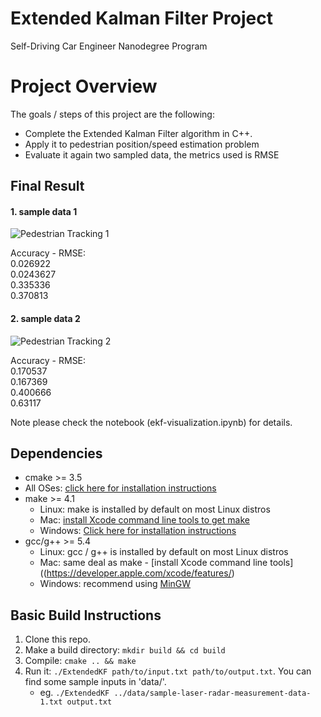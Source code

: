 # Extended Kalman Filter Project
Self-Driving Car Engineer Nanodegree Program

# Project Overview

The goals / steps of this project are the following:

* Complete the Extended Kalman Filter algorithm in C++.
* Apply it to pedestrian position/speed estimation problem 
* Evaluate it again two sampled data, the metrics used is RMSE

[//]: # (Image References)
[pedestrian_tracking_1]: (https://cloud.githubusercontent.com/assets/24623272/24600423/3659ca86-1887-11e7-939b-1a56ba1d1729.JPG)
[pedestrian_tracking_2]: (https://cloud.githubusercontent.com/assets/24623272/24600428/3b37d926-1887-11e7-9ad1-1e741acde492.JPG)


## Final Result

#### 1. sample data 1

![Pedestrian Tracking 1](https://cloud.githubusercontent.com/assets/24623272/24600423/3659ca86-1887-11e7-939b-1a56ba1d1729.JPG)

Accuracy - RMSE:  
0.026922   
0.0243627   
0.335336   
0.370813    

#### 2. sample data 2
![Pedestrian Tracking 2](https://cloud.githubusercontent.com/assets/24623272/24600428/3b37d926-1887-11e7-9ad1-1e741acde492.JPG)

Accuracy - RMSE:  
0.170537   
0.167369    
0.400666   
0.63117   

Note please check the notebook (ekf-visualization.ipynb) for details.

## Dependencies

* cmake >= 3.5
 * All OSes: [click here for installation instructions](https://cmake.org/install/)
* make >= 4.1
  * Linux: make is installed by default on most Linux distros
  * Mac: [install Xcode command line tools to get make](https://developer.apple.com/xcode/features/)
  * Windows: [Click here for installation instructions](http://gnuwin32.sourceforge.net/packages/make.htm)
* gcc/g++ >= 5.4
  * Linux: gcc / g++ is installed by default on most Linux distros
  * Mac: same deal as make - [install Xcode command line tools]((https://developer.apple.com/xcode/features/)
  * Windows: recommend using [MinGW](http://www.mingw.org/)

## Basic Build Instructions

1. Clone this repo.
2. Make a build directory: `mkdir build && cd build`
3. Compile: `cmake .. && make`
4. Run it: `./ExtendedKF path/to/input.txt path/to/output.txt`. You can find
   some sample inputs in 'data/'.
    - eg. `./ExtendedKF ../data/sample-laser-radar-measurement-data-1.txt output.txt`
